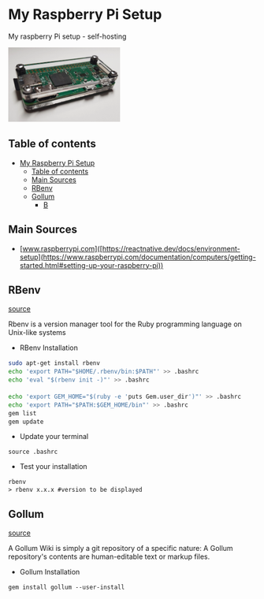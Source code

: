 # My Raspberry Pi Setup

My raspberry Pi setup - self-hosting

<img src="./raspberrypi.webp" width="45%" alt="webp raspberry pi picture">

## Table of contents

- [My Raspberry Pi Setup](#my-raspberry-pi-setup)
  - [Table of contents](#table-of-contents)
  - [Main Sources](#main-sources)
  - [RBenv](#rbenv)
  - [Gollum](#gollum)
    - [B](#B)

## Main Sources

- [www.raspberrypi.com]([https://reactnative.dev/docs/environment-setup](https://www.raspberrypi.com/documentation/computers/getting-started.html#setting-up-your-raspberry-pi))

## RBenv

[source](https://dev.to/konyu/installing-the-latest-version-of-ruby-on-raspberry-pi-3ofk)

Rbenv is a version manager tool for the Ruby programming language on Unix-like systems

* RBenv Installation

```bash
sudo apt-get install rbenv
echo 'export PATH="$HOME/.rbenv/bin:$PATH"' >> .bashrc
echo 'eval "$(rbenv init -)"' >> .bashrc

echo 'export GEM_HOME="$(ruby -e 'puts Gem.user_dir')"' >> .bashrc
echo 'export PATH="$PATH:$GEM_HOME/bin"' >> .bashrc
gem list
gem update
```

* Update your terminal

```
source .bashrc
```

* Test your installation

```
rbenv
> rbenv x.x.x #version to be displayed
```

## Gollum

[source](https://www.themoderncoder.com/install-and-configure-gollum-wiki-on-raspberry-pi/)

A Gollum Wiki is simply a git repository of a specific nature: A Gollum repository's contents are human-editable text or markup files.

* Gollum Installation

```
gem install gollum --user-install
```
